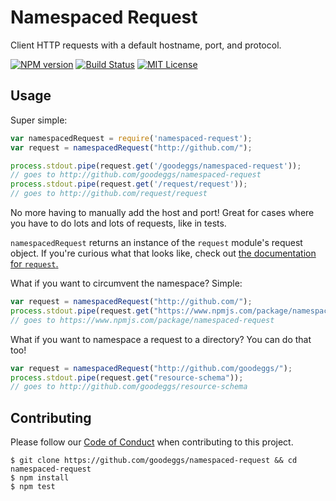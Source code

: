 # Namespaced Request

Client HTTP requests with a default hostname, port, and protocol.

[![NPM version](http://img.shields.io/npm/v/namespaced-request.svg?style=flat-square)](https://www.npmjs.org/package/namespaced-request)
[![Build Status](http://img.shields.io/travis/goodeggs/namespaced-request.svg?style=flat-square)](https://travis-ci.org/goodeggs/namespaced-request)
[![MIT License](http://img.shields.io/badge/license-MIT-blue.svg?style=flat-square)](https://github.com/goodeggs/namespaced-request/blob/master/LICENSE.md)

## Usage

Super simple:

```javascript
var namespacedRequest = require('namespaced-request');
var request = namespacedRequest("http://github.com/");

process.stdout.pipe(request.get('/goodeggs/namespaced-request'));
// goes to http://github.com/goodeggs/namespaced-request
process.stdout.pipe(request.get('/request/request'));
// goes to http://github.com/request/request
```

No more having to manually add the host and port! Great for cases where you have
to do lots and lots of requests, like in tests.

`namespacedRequest` returns an instance of the `request` module's request
object. If you're curious what that looks like, check out [the documentation for
`request`.](https://www.npmjs.com/package/request)

What if you want to circumvent the namespace? Simple:

```javascript
var request = namespacedRequest("http://github.com/");
process.stdout.pipe(request.get("https://www.npmjs.com/package/namespaced-request"));
// goes to https://www.npmjs.com/package/namespaced-request
```

What if you want to namespace a request to a directory? You can do that too!

```javascript
var request = namespacedRequest("http://github.com/goodeggs/");
process.stdout.pipe(request.get("resource-schema"));
// goes to http://github.com/goodeggs/resource-schema
```

## Contributing

Please follow our [Code of Conduct](https://github.com/goodeggs/namespaced-request/blob/master/CODE_OF_CONDUCT.md)
when contributing to this project.

```
$ git clone https://github.com/goodeggs/namespaced-request && cd namespaced-request
$ npm install
$ npm test
```

